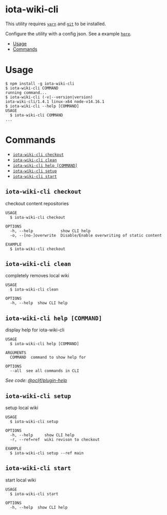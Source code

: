 iota-wiki-cli
========

This utility requires [`yarn`](https://yarnpkg.com/) and [`git`](https://git-scm.com/) to be installed.

Configure the utility with a config json. See a example [`here`](./config.example.json).

<!-- toc -->
* [Usage](#usage)
* [Commands](#commands)
<!-- tocstop -->
# Usage
<!-- usage -->
```sh-session
$ npm install -g iota-wiki-cli
$ iota-wiki-cli COMMAND
running command...
$ iota-wiki-cli (-v|--version|version)
iota-wiki-cli/1.4.1 linux-x64 node-v14.16.1
$ iota-wiki-cli --help [COMMAND]
USAGE
  $ iota-wiki-cli COMMAND
...
```
<!-- usagestop -->
# Commands
<!-- commands -->
* [`iota-wiki-cli checkout`](#iota-wiki-cli-checkout)
* [`iota-wiki-cli clean`](#iota-wiki-cli-clean)
* [`iota-wiki-cli help [COMMAND]`](#iota-wiki-cli-help-command)
* [`iota-wiki-cli setup`](#iota-wiki-cli-setup)
* [`iota-wiki-cli start`](#iota-wiki-cli-start)

## `iota-wiki-cli checkout`

checkout content repositories

```
USAGE
  $ iota-wiki-cli checkout

OPTIONS
  -h, --help            show CLI help
  -o, --[no-]overwrite  Disable/Enable overwriting of static content

EXAMPLE
  $ iota-wiki-cli checkout
```

## `iota-wiki-cli clean`

completely removes local wiki

```
USAGE
  $ iota-wiki-cli clean

OPTIONS
  -h, --help  show CLI help
```

## `iota-wiki-cli help [COMMAND]`

display help for iota-wiki-cli

```
USAGE
  $ iota-wiki-cli help [COMMAND]

ARGUMENTS
  COMMAND  command to show help for

OPTIONS
  --all  see all commands in CLI
```

_See code: [@oclif/plugin-help](https://github.com/oclif/plugin-help/blob/v3.2.3/src/commands/help.ts)_

## `iota-wiki-cli setup`

setup local wiki

```
USAGE
  $ iota-wiki-cli setup

OPTIONS
  -h, --help     show CLI help
  -r, --ref=ref  wiki revison to checkout

EXAMPLE
  $ iota-wiki-cli setup --ref main
```

## `iota-wiki-cli start`

start local wiki

```
USAGE
  $ iota-wiki-cli start

OPTIONS
  -h, --help  show CLI help
```
<!-- commandsstop -->
